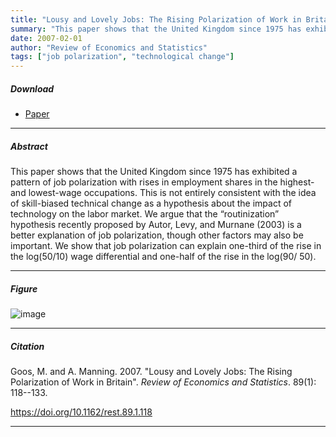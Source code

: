 ```yaml
---
title: "Lousy and Lovely Jobs: The Rising Polarization of Work in Britain" 
summary: "This paper shows that the United Kingdom since 1975 has exhibited a pattern of job polarization with rises in employment shares in the highest- and lowest-wage occupations. It argues that this is not entirely consistent with the idea of skill-biased technical change as a hypothesis about the impact of technology on the labor market. Instead, it shows that the “routinization” hypothesis recently proposed by Autor, Levy, and Murnane (2003) is a better explanation of job polarization."
date: 2007-02-01
author: "Review of Economics and Statistics"
tags: ["job polarization", "technological change"]
---
```


##### Download

+ [Paper](/2.pdf)
---

##### Abstract

This paper shows that the United Kingdom since 1975 has exhibited a pattern of job polarization with rises in employment shares in the highest- and lowest-wage occupations. This is not entirely consistent with the idea of skill-biased technical change as a hypothesis about the impact of technology on the labor market. We argue that the “routinization” hypothesis recently proposed by Autor, Levy, and Murnane (2003) is a better explanation of job polarization, though other factors may also be important. We show that job polarization can explain one-third of the rise in the log(50/10) wage differential and one-half of the rise in the log(90/ 50).

---

##### Figure  

![image](/c2_cover.png)

---

##### Citation

Goos, M. and A. Manning. 2007. "Lousy and Lovely Jobs: The Rising Polarization of Work in Britain". *Review of Economics and Statistics*. 89(1): 118--133. 

https://doi.org/10.1162/rest.89.1.118

---


